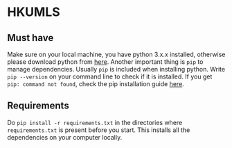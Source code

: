 # HKUMLS

## Must have
Make sure on your local machine, you have python 3.x.x installed, otherwise please download python from [here](https://www.python.org/downloads/). Another important thing is `pip` to manage dependencies. Usually `pip` is included when installing python. Write `pip --version` on your command line to check if it is installed. If you get `pip: command not found`, check the pip installation guide [here](https://pip.pypa.io/en/stable/installing/).

## Requirements
Do `pip install -r requirements.txt` in the directories where `requirements.txt` is present before you start. This installs all the dependencies on your computer locally.
